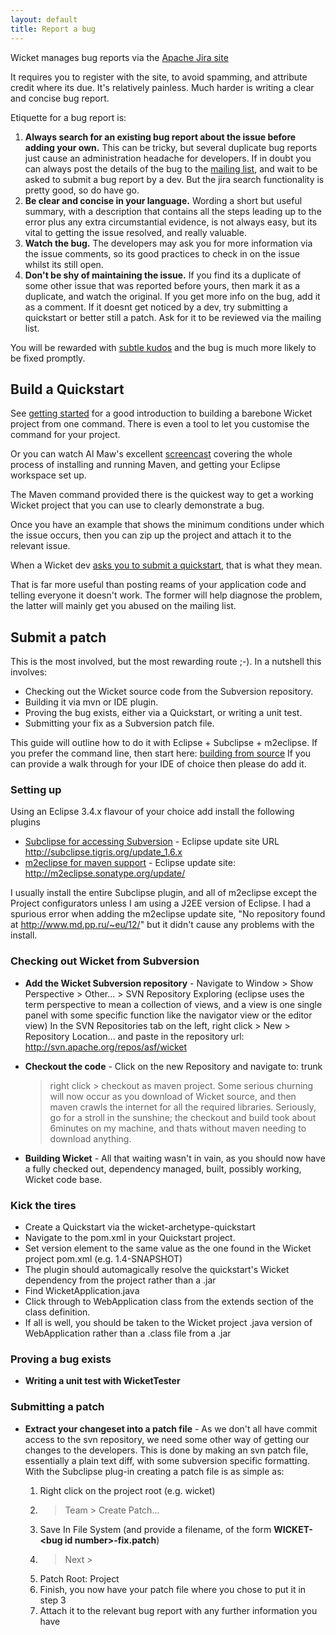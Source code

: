 ```yaml
---
layout: default
title: Report a bug
---
```


Wicket manages bug reports via the [Apache Jira site](http://issues.apache.org/jira/browse/WICKET)

It requires you to register with the site, to avoid spamming, and attribute
credit where its due. It's relatively painless. Much harder is writing a
clear and concise bug report.

Etiquette for a bug report is:

1. **Always search for an existing bug report about the issue before adding 
   your own.** This can be tricky, but several duplicate bug reports just 
   cause an administration headache for developers. If in doubt you can
   always post the details of the bug to the [mailing list](email.html), and
   wait to be asked to submit a bug report by a dev. But the jira search
   functionality is pretty good, so do have go.
2. **Be clear and concise in your language.** Wording a short but useful 
   summary, with a description that contains all the steps leading up to the
   error plus any extra circumstantial evidence, is not always easy, but its
   vital to getting the issue resolved, and really valuable. 
3. **Watch the bug.** The developers may ask you for more information via the
   issue comments, so its good practices to check in on the issue whilst its
   still open.
4. **Don't be shy of maintaining the issue.** If you find its a duplicate of
   some other issue that was reported before yours, then mark it as a
   duplicate, and watch the original. If you get more info on the bug, add it
   as a comment. If it doesnt get noticed by a dev, try submitting a
   quickstart or better still a patch. Ask for it to be reviewed via the
   mailing list.

You will be rewarded with [subtle kudos](https://issues.apache.org/jira/secure/ConfigureReport.jspa?versionId=-1&issueStatus=all&selectedProjectId=12310561&reportKey=com.sourcelabs.jira.plugin.report.contributions%3Acontributionreport&Next=Next)
and the bug is much more likely to be fixed promptly.

## Build a Quickstart

See [getting started](/start/quickstart.html) for a good introduction to
building a barebone Wicket project from one command. There is even a tool to
let you customise the command for your project.

Or you can watch Al Maw's excellent
[screencast](http://herebebeasties.com/2007-10-07/wicket-quickstart) covering
the whole process of installing and running Maven, and getting your Eclipse
workspace set up.

The Maven command provided there is the quickest way to get a working Wicket
project that you can use to clearly demonstrate a bug.

Once you have an example that shows the minimum conditions under which the
issue occurs, then you can zip up the project and attach it to the relevant
issue.

When a Wicket dev [asks you to submit a quickstart](https://issues.apache.org/jira/browse/WICKET-497?focusedCommentId=12521870&page=com.atlassian.jira.plugin.system.issuetabpanels%3Acomment-tabpanel#action_12521870),
that is what they mean.

That is far more useful than posting reams of your application code and
telling everyone it doesn't work. The former will help diagnose the problem,
the latter will mainly get you abused on the mailing list.

## Submit a patch ##

This is the most involved, but the most rewarding route ;-).
In a nutshell this involves:
 * Checking out the Wicket source code from the Subversion repository.
 * Building it via mvn or IDE plugin.
 * Proving the bug exists, either via a Quickstart, or writing a unit test.
 * Submitting your fix as a Subversion patch file.

This guide will outline how to do it with Eclipse + Subclipse + m2eclipse.
If you prefer the command line, then start here: [building from source](/contribute/build.html)
If you can provide a walk through for your IDE of choice then please do add it.
   
### Setting up ###

Using an Eclipse 3.4.x flavour of your choice add install the following plugins

* [Subclipse for accessing Subversion](http://subclipse.tigris.org/) - Eclipse update site URL http://subclipse.tigris.org/update_1.6.x
* [m2eclipse for maven support](http://m2eclipse.sonatype.org/) - Eclipse update site: http://m2eclipse.sonatype.org/update/

I usually install the entire Subclipse plugin, and all of m2eclipse except the Project configurators unless I am using a J2EE version of Eclipse.
I had a spurious error when adding the m2eclipse update site, "No repository found at http://www.md.pp.ru/~eu/12/" but it didn't cause any problems with the install.
 
### Checking out Wicket from Subversion ###

* **Add the Wicket Subversion repository** - Navigate to Window > Show
  Perspective > Other... > SVN Repository Exploring (eclipse uses the term
  perspective to mean a collection of views, and a view is one single panel
  with some specific function like the navigator view or the editor view) In
  the SVN Repositories tab on the left, right click > New > Repository
  Location... and paste in the repository url:
  http://svn.apache.org/repos/asf/wicket

* **Checkout the code** - Click on the new Repository and navigate to: trunk
  > right click > checkout as maven project. Some serious churning will now
  occur as you download of Wicket source, and then maven crawls the internet
  for all the required libraries. Seriously, go for a stroll in the sunshine;
  the checkout and build took about 6minutes on my machine, and thats without
  maven needing to download anything.

* **Building Wicket** - All that waiting wasn't in vain, as you should now
  have a fully checked out, dependency managed, built, possibly working,
  Wicket code base.

### Kick the tires ###

* Create a Quickstart via the wicket-archetype-quickstart
* Navigate to the pom.xml in your Quickstart project.
* Set version element to the same value as the one found in the Wicket project pom.xml (e.g. 1.4-SNAPSHOT)
* The plugin should automagically resolve the quickstart's Wicket dependency from the project rather than a .jar
* Find WicketApplication.java
* Click through to WebApplication class from the extends section of the class definition.
* If all is well, you should be taken to the Wicket project .java version of WebApplication rather than a .class file from a .jar  

### Proving a bug exists ###

* **Writing a unit test with WicketTester**

### Submitting a patch ###

* **Extract your changeset into a patch file** - As we don't all have commit
  access to the svn repository, we need some other way of getting our changes
  to the developers. This is done by making an svn patch file, essentially a
  plain text diff, with some subversion specific formatting. With the
  Subclipse plug-in creating a patch file is as simple as:

  1. Right click on the project root (e.g. wicket)
  2. > Team > Create Patch...
  3. Save In File System (and provide a filename, of the form **WICKET-&lt;bug id number>-fix.patch**)
  4. > Next >
  5. Patch Root: Project
  6. Finish, you now have your patch file where you chose to put it in step 3
  7. Attach it to the relevant bug report with any further information you have
